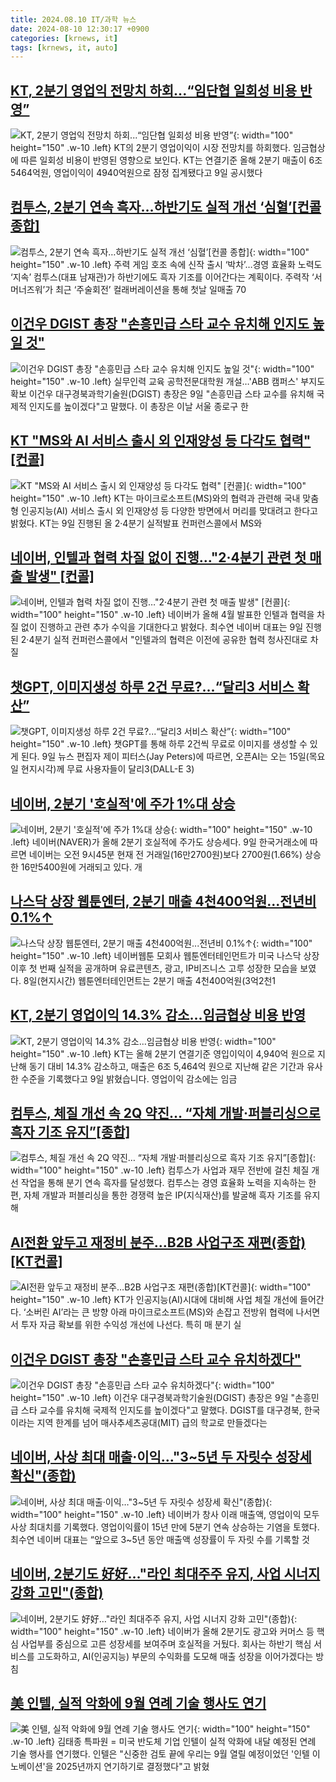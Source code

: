 ```yaml
---
title: 2024.08.10 IT/과학 뉴스
date: 2024-08-10 12:30:17 +0900
categories: [krnews, it]
tags: [krnews, it, auto]
---
```

## [KT, 2분기 영업익 전망치 하회...“임단협 일회성 비용 반영”](https://n.news.naver.com/mnews/article/119/0002860535)

![KT, 2분기 영업익 전망치 하회...“임단협 일회성 비용 반영”](https://mimgnews.pstatic.net/image/origin/119/2024/08/09/2860535.jpg?type=nf220_150){: width="100" height="150" .w-10 .left}
KT의 2분기 영업이익이 시장 전망치를 하회했다. 임금협상에 따른 일회성 비용이 반영된 영향으로 보인다. KT는 연결기준 올해 2분기 매출이 6조5464억원, 영업이익이 4940억원으로 잠정 집계됐다고 9일 공시했다

## [컴투스, 2분기 연속 흑자…하반기도 실적 개선 ‘심혈’[컨콜 종합]](https://n.news.naver.com/mnews/article/009/0005347897)

![컴투스, 2분기 연속 흑자…하반기도 실적 개선 ‘심혈’[컨콜 종합]](https://mimgnews.pstatic.net/image/origin/009/2024/08/09/5347897.jpg?type=nf220_150){: width="100" height="150" .w-10 .left}
주력 게임 호조 속에 신작 출시 ‘박차’…경영 효율화 노력도 ‘지속’ 컴투스(대표 남재관)가 하반기에도 흑자 기조를 이어간다는 계획이다. 주력작 ‘서머너즈워’가 최근 ‘주술회전’ 컬래버레이션을 통해 첫날 일매출 70

## [이건우 DGIST 총장 "손흥민급 스타 교수 유치해 인지도 높일 것"](https://n.news.naver.com/mnews/article/001/0014865988)

![이건우 DGIST 총장 "손흥민급 스타 교수 유치해 인지도 높일 것"](https://mimgnews.pstatic.net/image/origin/001/2024/08/09/14865988.jpg?type=nf220_150){: width="100" height="150" .w-10 .left}
실무인력 교육 공학전문대학원 개설…'ABB 캠퍼스' 부지도 확보 이건우 대구경북과학기술원(DGIST) 총장은 9일 "손흥민급 스타 교수를 유치해 국제적 인지도를 높이겠다"고 말했다. 이 총장은 이날 서울 종로구 한

## [KT "MS와 AI 서비스 출시 외 인재양성 등 다각도 협력" [컨콜]](https://n.news.naver.com/mnews/article/014/0005225757)

![KT "MS와 AI 서비스 출시 외 인재양성 등 다각도 협력" [컨콜]](https://mimgnews.pstatic.net/image/origin/014/2024/08/09/5225757.jpg?type=nf220_150){: width="100" height="150" .w-10 .left}
KT는 마이크로소프트(MS)와의 협력과 관련해 국내 맞춤형 인공지능(AI) 서비스 출시 외 인재양성 등 다양한 방면에서 머리를 맞대려고 한다고 밝혔다. KT는 9일 진행된 올 2·4분기 실적발표 컨퍼런스콜에서 MS와

## [네이버, 인텔과 협력 차질 없이 진행…"2·4분기 관련 첫 매출 발생" [컨콜]](https://n.news.naver.com/mnews/article/014/0005225548)

![네이버, 인텔과 협력 차질 없이 진행…"2·4분기 관련 첫 매출 발생" [컨콜]](https://mimgnews.pstatic.net/image/origin/014/2024/08/09/5225548.jpg?type=nf220_150){: width="100" height="150" .w-10 .left}
네이버가 올해 4월 발표한 인텔과 협력을 차질 없이 진행하고 관련 추가 수익을 기대한다고 밝혔다. 최수연 네이버 대표는 9일 진행된 2·4분기 실적 컨퍼런스콜에서 "인텔과의 협력은 이전에 공유한 협력 청사진대로 차질

## [챗GPT, 이미지생성 하루 2건 무료?...“달리3 서비스 확산”](https://n.news.naver.com/mnews/article/009/0005347835)

![챗GPT, 이미지생성 하루 2건 무료?...“달리3 서비스 확산”](https://mimgnews.pstatic.net/image/origin/009/2024/08/09/5347835.jpg?type=nf220_150){: width="100" height="150" .w-10 .left}
챗GPT를 통해 하루 2건씩 무료로 이미지를 생성할 수 있게 된다. 9일 뉴스 편집자 제이 피터스(Jay Peters)에 따르면, 오픈AI는 오는 15일(목요일 현지시각)께 무료 사용자들이 달리3(DALL-E 3)

## [네이버, 2분기 '호실적'에 주가 1%대 상승](https://n.news.naver.com/mnews/article/003/0012719330)

![네이버, 2분기 '호실적'에 주가 1%대 상승](https://mimgnews.pstatic.net/image/origin/003/2024/08/09/12719330.jpg?type=nf220_150){: width="100" height="150" .w-10 .left}
네이버(NAVER)가 올해 2분기 호실적에 주가도 상승세다. 9일 한국거래소에 따르면 네이버는 오전 9시45분 현재 전 거래일(16만2700원)보다 2700원(1.66%) 상승한 16만5400원에 거래되고 있다. 개

## [나스닥 상장 웹툰엔터, 2분기 매출 4천400억원...전년비 0.1%↑](https://n.news.naver.com/mnews/article/092/0002341468)

![나스닥 상장 웹툰엔터, 2분기 매출 4천400억원...전년비 0.1%↑](https://mimgnews.pstatic.net/image/origin/092/2024/08/09/2341468.jpg?type=nf220_150){: width="100" height="150" .w-10 .left}
네이버웹툰 모회사 웹툰엔터테인먼트가 미국 나스닥 상장 이후 첫 번째 실적을 공개하며 유료콘텐츠, 광고, IP비즈니스 고루 성장한 모습을 보였다. 8일(현지시간) 웹툰엔터테인먼트는 2분기 매출 4천400억원(3억2천1

## [KT, 2분기 영업이익 14.3% 감소...임금협상 비용 반영](https://n.news.naver.com/mnews/article/057/0001834862)

![KT, 2분기 영업이익 14.3% 감소...임금협상 비용 반영](https://mimgnews.pstatic.net/image/origin/057/2024/08/09/1834862.jpg?type=nf220_150){: width="100" height="150" .w-10 .left}
KT는 올해 2분기 연결기준 영입이익이 4,940억 원으로 지난해 동기 대비 14.3% 감소하고, 매출은 6조 5,464억 원으로 지난해 같은 기간과 유사한 수준을 기록했다고 9일 밝혔습니다. 영업이익 감소에는 임금

## [컴투스, 체질 개선 속 2Q 약진… “자체 개발·퍼블리싱으로 흑자 기조 유지”[종합]](https://n.news.naver.com/mnews/article/138/0002179655)

![컴투스, 체질 개선 속 2Q 약진… “자체 개발·퍼블리싱으로 흑자 기조 유지”[종합]](https://mimgnews.pstatic.net/image/origin/138/2024/08/09/2179655.jpg?type=nf220_150){: width="100" height="150" .w-10 .left}
컴투스가 사업과 재무 전반에 걸친 체질 개선 작업을 통해 분기 연속 흑자를 달성했다. 컴투스는 경영 효율화 노력을 지속하는 한편, 자체 개발과 퍼블리싱을 통한 경쟁력 높은 IP(지식재산)를 발굴해 흑자 기조를 유지해

## [AI전환 앞두고 재정비 분주…B2B 사업구조 재편(종합)[KT컨콜]](https://n.news.naver.com/mnews/article/138/0002179697)

![AI전환 앞두고 재정비 분주…B2B 사업구조 재편(종합)[KT컨콜]](https://mimgnews.pstatic.net/image/origin/138/2024/08/09/2179697.jpg?type=nf220_150){: width="100" height="150" .w-10 .left}
KT가 인공지능(AI)시대에 대비해 사업 체질 개선에 들어간다. ‘소버린 AI’라는 큰 방향 아래 마이크로소프트(MS)와 손잡고 전방위 협력에 나서면서 투자 자금 확보를 위한 수익성 개선에 나선다. 특히 매 분기 실

## [이건우 DGIST 총장 "손흥민급 스타 교수 유치하겠다"](https://n.news.naver.com/mnews/article/277/0005457369)

![이건우 DGIST 총장 "손흥민급 스타 교수 유치하겠다"](https://mimgnews.pstatic.net/image/origin/277/2024/08/09/5457369.jpg?type=nf220_150){: width="100" height="150" .w-10 .left}
이건우 대구경북과학기술원(DGIST) 총장은 9일 "손흥민급 스타 교수를 유치해 국제적 인지도를 높이겠다"고 말했다. DGIST를 대구경북, 한국이라는 지역 한계를 넘어 매사추세츠공대(MIT) 급의 학교로 만들겠다는

## [네이버, 사상 최대 매출·이익…"3~5년 두 자릿수 성장세 확신"(종합)](https://n.news.naver.com/mnews/article/018/0005808372)

![네이버, 사상 최대 매출·이익…"3~5년 두 자릿수 성장세 확신"(종합)](https://mimgnews.pstatic.net/image/origin/018/2024/08/09/5808372.jpg?type=nf220_150){: width="100" height="150" .w-10 .left}
네이버가 창사 이래 매출액, 영업이익 모두 사상 최대치를 기록했다. 영업이익률이 15년 만에 5분기 연속 상승하는 기염을 토했다. 최수연 네이버 대표는 “앞으로 3~5년 동안 매출액 성장률이 두 자릿 수를 기록할 것

## [네이버, 2분기도 好好…"라인 최대주주 유지, 사업 시너지 강화 고민"(종합)](https://n.news.naver.com/mnews/article/119/0002860550)

![네이버, 2분기도 好好…"라인 최대주주 유지, 사업 시너지 강화 고민"(종합)](https://mimgnews.pstatic.net/image/origin/119/2024/08/09/2860550.jpg?type=nf220_150){: width="100" height="150" .w-10 .left}
네이버가 올해 2분기도 광고와 커머스 등 핵심 사업부를 중심으로 고른 성장세를 보여주며 호실적을 거뒀다. 회사는 하반기 핵심 서비스를 고도화하고, AI(인공지능) 부문의 수익화를 도모해 매출 성장을 이어가겠다는 방침

## [美 인텔, 실적 악화에 9월 연례 기술 행사도 연기](https://n.news.naver.com/mnews/article/001/0014866960)

![美 인텔, 실적 악화에 9월 연례 기술 행사도 연기](https://mimgnews.pstatic.net/image/origin/001/2024/08/10/14866960.jpg?type=nf220_150){: width="100" height="150" .w-10 .left}
김태종 특파원 = 미국 반도체 기업 인텔이 실적 악화에 내달 예정된 연례 기술 행사를 연기했다. 인텔은 "신중한 검토 끝에 우리는 9월 열릴 예정이었던 '인텔 이노베이션'을 2025년까지 연기하기로 결정했다"고 밝혔

